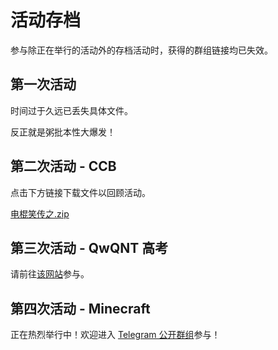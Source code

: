 # 活动存档

参与除正在举行的活动外的存档活动时，获得的群组链接均已失效。

## 第一次活动

时间过于久远已丢失具体文件。

反正就是粥批本性大爆发！

## 第二次活动 - CCB

点击下方链接下载文件以回顾活动。

[电棍笑传之.zip](/电棍笑传之.zip)

## 第三次活动 - QwQNT 高考

请前往[该网站](https://qwqnt.adproqwq.top/)参与。

## 第四次活动 - Minecraft

正在热烈举行中！欢迎进入 [Telegram 公开群组](https://t.me/QwQ_NT)参与！